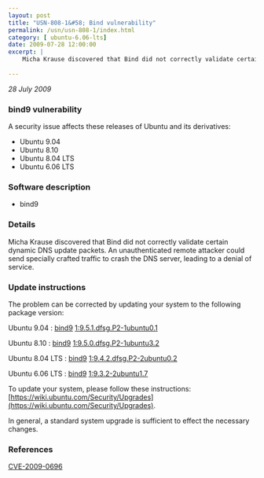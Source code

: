 ```yaml
---
layout: post
title: "USN-808-1&#58; Bind vulnerability"
permalink: /usn/usn-808-1/index.html
category: [ ubuntu-6.06-lts]
date: 2009-07-28 12:00:00
excerpt: |
    Micha Krause discovered that Bind did not correctly validate certain dynamic DNS update packets.  An unauthenticated remote attacker could send specially crafted traffic to crash the DNS server, leading to a denial of service. 
    
--- 
```

 
 

*28 July 2009*

### bind9 vulnerability

A security issue affects these releases of Ubuntu and its derivatives:

* Ubuntu 9.04
* Ubuntu 8.10
* Ubuntu 8.04 LTS
* Ubuntu 6.06 LTS

### Software description

* bind9 

### Details

Micha Krause discovered that Bind did not correctly validate certain dynamic DNS update packets. An unauthenticated remote attacker could send specially crafted traffic to crash the DNS server, leading to a denial of service. 

### Update instructions

The problem can be corrected by updating your system to the following package version:

Ubuntu 9.04
 : [bind9](https://launchpad.net/ubuntu/+source/bind9) <span> [1:9.5.1.dfsg.P2-1ubuntu0.1](https://launchpad.net/ubuntu/+source/bind9/1:9.5.1.dfsg.P2-1ubuntu0.1) </span> 

Ubuntu 8.10
 : [bind9](https://launchpad.net/ubuntu/+source/bind9) <span> [1:9.5.0.dfsg.P2-1ubuntu3.2](https://launchpad.net/ubuntu/+source/bind9/1:9.5.0.dfsg.P2-1ubuntu3.2) </span> 

Ubuntu 8.04 LTS
 : [bind9](https://launchpad.net/ubuntu/+source/bind9) <span> [1:9.4.2.dfsg.P2-2ubuntu0.2](https://launchpad.net/ubuntu/+source/bind9/1:9.4.2.dfsg.P2-2ubuntu0.2) </span> 

Ubuntu 6.06 LTS
 : [bind9](https://launchpad.net/ubuntu/+source/bind9) <span> [1:9.3.2-2ubuntu1.7](https://launchpad.net/ubuntu/+source/bind9/1:9.3.2-2ubuntu1.7) </span> 

To update your system, please follow these instructions: [https://wiki.ubuntu.com/Security/Upgrades](https://wiki.ubuntu.com/Security/Upgrades).

In general, a standard system upgrade is sufficient to effect the necessary changes. 

### References

 
 [CVE-2009-0696](http://people.ubuntu.com/~ubuntu-security/cve/CVE-2009-0696)
 

